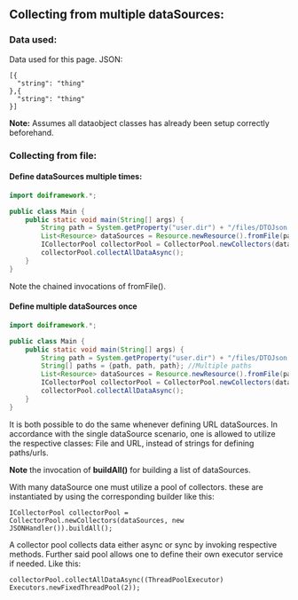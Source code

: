 ## Collecting from multiple dataSources:

### Data used:
Data used for this page.
JSON:

    [{
      "string": "thing"
    },{
      "string": "thing"
    }]

**Note:** Assumes all dataobject classes has already been setup correctly beforehand.

### Collecting from file:

#### Define dataSources multiple times:
```java
import doiframework.*;

public class Main {
    public static void main(String[] args) {
        String path = System.getProperty("user.dir") + "/files/DTOJson.json";//Just a path
        List<Resource> dataSources = Resource.newResource().fromFile(path).fromFile(path).buildAll();
        ICollectorPool collectorPool = CollectorPool.newCollectors(dataSources, new JSONHandler()).buildAll();
        collectorPool.collectAllDataAsync();
    }
}
```
Note the chained invocations of fromFile().
 
#### Define multiple dataSources once
```java
import doiframework.*;

public class Main {
    public static void main(String[] args) { 
        String path = System.getProperty("user.dir") + "/files/DTOJson.json";//Just a path
        String[] paths = {path, path, path}; //Multiple paths
        List<Resource> dataSources = Resource.newResource().fromFile(paths).buildAll();
        ICollectorPool collectorPool = CollectorPool.newCollectors(dataSources, new JSONHandler()).buildAll();
        collectorPool.collectAllDataAsync();
    }
}
```
It is both possible to do the same whenever defining URL dataSources. In accordance with the single dataSource scenario,
one is allowed to utilize the respective classes: File and URL, instead of strings for defining paths/urls.

**Note** the invocation of **buildAll()** for building a list of dataSources.


With many dataSource one must utilize a pool of collectors. these are instantiated by 
using the corresponding builder like this: 

    ICollectorPool collectorPool = CollectorPool.newCollectors(dataSources, new JSONHandler()).buildAll();
    
A collector pool collects data either async or sync by invoking respective methods.
Further said pool allows one to define their own executor service if needed. Like this:

    collectorPool.collectAllDataAsync((ThreadPoolExecutor) Executors.newFixedThreadPool(2));
    
 